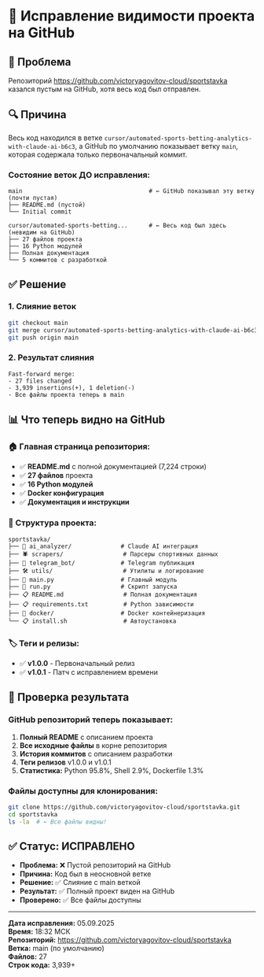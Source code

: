 # 🔧 Исправление видимости проекта на GitHub

## 🐛 Проблема
Репозиторий https://github.com/victoryagovitov-cloud/sportstavka казался пустым на GitHub, хотя весь код был отправлен.

## 🔍 Причина
Весь код находился в ветке `cursor/automated-sports-betting-analytics-with-claude-ai-b6c3`, а GitHub по умолчанию показывает ветку `main`, которая содержала только первоначальный коммит.

### Состояние веток ДО исправления:
```
main                                    # ← GitHub показывал эту ветку (почти пустая)
├── README.md (пустой)
└── Initial commit

cursor/automated-sports-betting...      # ← Весь код был здесь (невидим на GitHub)
├── 27 файлов проекта
├── 16 Python модулей  
├── Полная документация
└── 5 коммитов с разработкой
```

## ✅ Решение

### 1. Слияние веток
```bash
git checkout main
git merge cursor/automated-sports-betting-analytics-with-claude-ai-b6c3
git push origin main
```

### 2. Результат слияния
```
Fast-forward merge:
- 27 files changed
- 3,939 insertions(+), 1 deletion(-)
- Все файлы проекта теперь в main
```

## 📊 Что теперь видно на GitHub

### 🏠 Главная страница репозитория:
- ✅ **README.md** с полной документацией (7,224 строки)
- ✅ **27 файлов** проекта
- ✅ **16 Python модулей**
- ✅ **Docker конфигурация**
- ✅ **Документация и инструкции**

### 📁 Структура проекта:
```
sportstavka/
├── 🤖 ai_analyzer/              # Claude AI интеграция
├── 🕷️ scrapers/                 # Парсеры спортивных данных  
├── 📱 telegram_bot/             # Telegram публикация
├── 🛠️ utils/                    # Утилиты и логирование
├── 📄 main.py                   # Главный модуль
├── 📄 run.py                    # Скрипт запуска
├── 📋 README.md                 # Полная документация
├── 📋 requirements.txt          # Python зависимости
├── 🐳 docker/                   # Docker контейнеризация
└── 📋 install.sh                # Автоустановка
```

### 🏷️ Теги и релизы:
- ✅ **v1.0.0** - Первоначальный релиз
- ✅ **v1.0.1** - Патч с исправлением времени

## 🧪 Проверка результата

### GitHub репозиторий теперь показывает:
1. **Полный README** с описанием проекта
2. **Все исходные файлы** в корне репозитория  
3. **История коммитов** с описанием разработки
4. **Теги релизов** v1.0.0 и v1.0.1
5. **Статистика:** Python 95.8%, Shell 2.9%, Dockerfile 1.3%

### Файлы доступны для клонирования:
```bash
git clone https://github.com/victoryagovitov-cloud/sportstavka.git
cd sportstavka
ls -la  # ← Все файлы видны!
```

## ✅ Статус: ИСПРАВЛЕНО

- **Проблема:** ❌ Пустой репозиторий на GitHub
- **Причина:** Код был в неосновной ветке
- **Решение:** ✅ Слияние с main веткой
- **Результат:** ✅ Полный проект виден на GitHub
- **Проверено:** ✅ Все файлы доступны

---

**Дата исправления:** 05.09.2025  
**Время:** 18:32 МСК  
**Репозиторий:** https://github.com/victoryagovitov-cloud/sportstavka  
**Ветка:** main (по умолчанию)  
**Файлов:** 27  
**Строк кода:** 3,939+